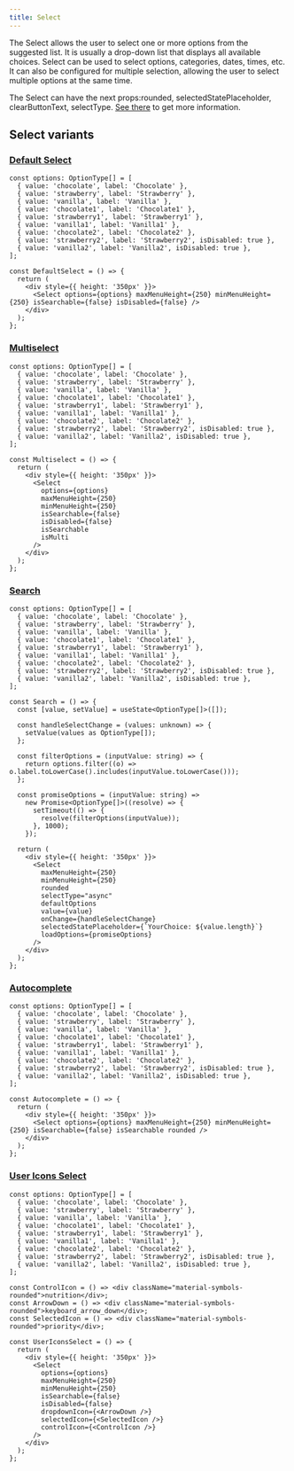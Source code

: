 ```yaml
---
title: Select
---
```


The Select allows the user to select one or more options from the suggested list. It is usually a drop-down list that displays all available choices. Select can be used to select options, categories, dates, times, etc. It can also be configured for multiple selection, allowing the user to select multiple options at the same time.

The Select can have the next props:rounded, selectedStatePlaceholder, clearButtonText, selectType. [See there](/storybook/?path=/docs/core-select--docs) to get more information.

## Select variants

### [Default Select](/storybook/?path=/story/core-select--default-select)

```tsx
const options: OptionType[] = [
  { value: 'chocolate', label: 'Chocolate' },
  { value: 'strawberry', label: 'Strawberry' },
  { value: 'vanilla', label: 'Vanilla' },
  { value: 'chocolate1', label: 'Chocolate1' },
  { value: 'strawberry1', label: 'Strawberry1' },
  { value: 'vanilla1', label: 'Vanilla1' },
  { value: 'chocolate2', label: 'Chocolate2' },
  { value: 'strawberry2', label: 'Strawberry2', isDisabled: true },
  { value: 'vanilla2', label: 'Vanilla2', isDisabled: true },
];

const DefaultSelect = () => {
  return (
    <div style={{ height: '350px' }}>
      <Select options={options} maxMenuHeight={250} minMenuHeight={250} isSearchable={false} isDisabled={false} />
    </div>
  );
};
```

### [Multiselect](/storybook/?path=/story/core-select--multiselect)

```tsx
const options: OptionType[] = [
  { value: 'chocolate', label: 'Chocolate' },
  { value: 'strawberry', label: 'Strawberry' },
  { value: 'vanilla', label: 'Vanilla' },
  { value: 'chocolate1', label: 'Chocolate1' },
  { value: 'strawberry1', label: 'Strawberry1' },
  { value: 'vanilla1', label: 'Vanilla1' },
  { value: 'chocolate2', label: 'Chocolate2' },
  { value: 'strawberry2', label: 'Strawberry2', isDisabled: true },
  { value: 'vanilla2', label: 'Vanilla2', isDisabled: true },
];

const Multiselect = () => {
  return (
    <div style={{ height: '350px' }}>
      <Select
        options={options}
        maxMenuHeight={250}
        minMenuHeight={250}
        isSearchable={false}
        isDisabled={false}
        isSearchable
        isMulti
      />
    </div>
  );
};
```

### [Search](/storybook/?path=/story/core-select--search)

```tsx
const options: OptionType[] = [
  { value: 'chocolate', label: 'Chocolate' },
  { value: 'strawberry', label: 'Strawberry' },
  { value: 'vanilla', label: 'Vanilla' },
  { value: 'chocolate1', label: 'Chocolate1' },
  { value: 'strawberry1', label: 'Strawberry1' },
  { value: 'vanilla1', label: 'Vanilla1' },
  { value: 'chocolate2', label: 'Chocolate2' },
  { value: 'strawberry2', label: 'Strawberry2', isDisabled: true },
  { value: 'vanilla2', label: 'Vanilla2', isDisabled: true },
];

const Search = () => {
  const [value, setValue] = useState<OptionType[]>([]);

  const handleSelectChange = (values: unknown) => {
    setValue(values as OptionType[]);
  };

  const filterOptions = (inputValue: string) => {
    return options.filter((o) => o.label.toLowerCase().includes(inputValue.toLowerCase()));
  };

  const promiseOptions = (inputValue: string) =>
    new Promise<OptionType[]>((resolve) => {
      setTimeout(() => {
        resolve(filterOptions(inputValue));
      }, 1000);
    });

  return (
    <div style={{ height: '350px' }}>
      <Select
        maxMenuHeight={250}
        minMenuHeight={250}
        rounded
        selectType="async"
        defaultOptions
        value={value}
        onChange={handleSelectChange}
        selectedStatePlaceholder={`YourChoice: ${value.length}`}
        loadOptions={promiseOptions}
      />
    </div>
  );
};
```

### [Autocomplete](/storybook/?path=/story/core-select--autocomplete)

```tsx
const options: OptionType[] = [
  { value: 'chocolate', label: 'Chocolate' },
  { value: 'strawberry', label: 'Strawberry' },
  { value: 'vanilla', label: 'Vanilla' },
  { value: 'chocolate1', label: 'Chocolate1' },
  { value: 'strawberry1', label: 'Strawberry1' },
  { value: 'vanilla1', label: 'Vanilla1' },
  { value: 'chocolate2', label: 'Chocolate2' },
  { value: 'strawberry2', label: 'Strawberry2', isDisabled: true },
  { value: 'vanilla2', label: 'Vanilla2', isDisabled: true },
];

const Autocomplete = () => {
  return (
    <div style={{ height: '350px' }}>
      <Select options={options} maxMenuHeight={250} minMenuHeight={250} isSearchable={false} isSearchable rounded />
    </div>
  );
};
```

### [User Icons Select](/storybook/?path=/story/core-select--user-icons-select)

```tsx
const options: OptionType[] = [
  { value: 'chocolate', label: 'Chocolate' },
  { value: 'strawberry', label: 'Strawberry' },
  { value: 'vanilla', label: 'Vanilla' },
  { value: 'chocolate1', label: 'Chocolate1' },
  { value: 'strawberry1', label: 'Strawberry1' },
  { value: 'vanilla1', label: 'Vanilla1' },
  { value: 'chocolate2', label: 'Chocolate2' },
  { value: 'strawberry2', label: 'Strawberry2', isDisabled: true },
  { value: 'vanilla2', label: 'Vanilla2', isDisabled: true },
];

const ControlIcon = () => <div className="material-symbols-rounded">nutrition</div>;
const ArrowDown = () => <div className="material-symbols-rounded">keyboard_arrow_down</div>;
const SelectedIcon = () => <div className="material-symbols-rounded">priority</div>;

const UserIconsSelect = () => {
  return (
    <div style={{ height: '350px' }}>
      <Select
        options={options}
        maxMenuHeight={250}
        minMenuHeight={250}
        isSearchable={false}
        isDisabled={false}
        dropdownIcon={<ArrowDown />}
        selectedIcon={<SelectedIcon />}
        controlIcon={<ControlIcon />}
      />
    </div>
  );
};
```
